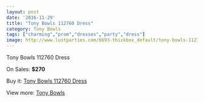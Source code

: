 ```yaml
---
layout: post
date: '2016-11-29'
title: "Tony Bowls 112760 Dress"
category: Tony Bowls
tags: ["charming","prom","dresses","party","dress"]
image: http://www.lustparties.com/6693-thickbox_default/tony-bowls-112760-dress.jpg
---
```

Tony Bowls 112760 Dress

On Sales: **$270**
<a href="https://www.lustparties.com/en/tony-bowls/2300-tony-bowls-112760-dress.html"><amp-img layout="responsive" width="600" height="600" src="//www.lustparties.com/6693-thickbox_default/tony-bowls-112760-dress.jpg" alt="Tony Bowls 112760 Dress 0" /></a>
<a href="https://www.lustparties.com/en/tony-bowls/2300-tony-bowls-112760-dress.html"><amp-img layout="responsive" width="600" height="600" src="//www.lustparties.com/6694-thickbox_default/tony-bowls-112760-dress.jpg" alt="Tony Bowls 112760 Dress 1" /></a>

Buy it: [Tony Bowls 112760 Dress](https://www.lustparties.com/en/tony-bowls/2300-tony-bowls-112760-dress.html "Tony Bowls 112760 Dress")

View more: [Tony Bowls](https://www.lustparties.com/en/5-tony-bowls "Tony Bowls")
